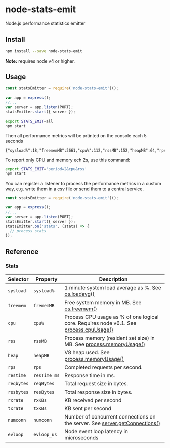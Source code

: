 # node-stats-emit
Node.js performance statistics emitter

## Install

```sh
npm install --save node-stats-emit
```

**Note:** requires node v4 or higher.

## Usage

```js
const statsEmitter = require('node-stats-emit')();

var app = express();
//...
var server = app.listen(PORT);
statsEmitter.start({ server });
```

```sh
export STATS_EMIT=all
npm start
```

Then all performance metrics will be prtinted on the console each 5 seconds
```
{"sysload%":18,"freememMB":3661,"cpu%":112,"rssMB":152,"heapMB":64,"rps":3149,"resTime_ms":20.887753158529616,"reqBytes":116,"resBytes":114849,"rxKBs":365,"txKBs":361653,"numconn":80,"evloop_us":6646}
```

To report only CPU and memory ech 2s, use this command:
```sh
export STATS_EMIT='period=2&cpu&rss'
npm start
```

You can register a listener to process the performance metrics in a custom way, 
e.g. write them in a csv file or send them to a central service.

```js
const statsEmitter = require('node-stats-emit')();

var app = express();
//...
var server = app.listen(PORT);
statsEmitter.start({ server });
statsEmitter.on('stats', (stats) => {
  // process stats
});
```

## Reference

### Stats

| Selector   | Property     | Description                            |
|------------|--------------|----------------------------------------|
| `sysload`  | `sysload%`   | 1 minute system load average as %. See [os.loadavg()](https://nodejs.org/api/os.html#os_os_loadavg) |
| `freemem`  | `frememMB`   | Free system memory in MB. See [os.freemem()](https://nodejs.org/api/os.html#os_os_freemem) |
| `cpu`      | `cpu%`       | Process CPU usage as % of one logical core. Requires node v6.1. See [process.cpuUsage()](https://nodejs.org/api/process.html#process_process_cpuusage_previousvalue) |
| `rss`      | `rssMB`      | Process memory (resident set size) in MB. See [process.memoryUsage()](https://nodejs.org/api/process.html#process_process_memoryusage) |
| `heap`     | `heapMB`     | V8 heap used. See [process.memoryUsage()](https://nodejs.org/api/process.html#process_process_memoryusage) |
| `rps`      | `rps`        | Completed requests per second. |
| `restime`  | `resTime_ms` | Response time in ms. |
| `reqbytes` | `reqBytes`   | Total request size in bytes. |
| `resbytes` | `resBytes`   | Total response size in bytes. |
| `rxrate`   | `rxKBs`      | KB received per second |
| `txrate`   | `txKBs`      | KB sent per second |
| `numconn`  | `numconn`    | Number of concurrent connections on the server. See [server.getConnections()](https://nodejs.org/api/net.html#net_server_getconnections_callback) |
| `evloop`   | `evloop_us`  | Node event loop latency in microseconds |
